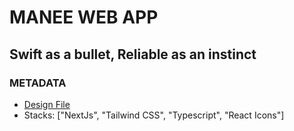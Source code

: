 # MANEE WEB APP

## Swift as a bullet, Reliable as an instinct

### METADATA
- [Design File](https://www.figma.com/design/2f2pddizmkbHyzyzyYct4U/wizard.fig?node-id=542-522&t=2BE1c62gBw525me6-1)
- Stacks: ["NextJs", "Tailwind CSS", "Typescript", "React Icons"]
